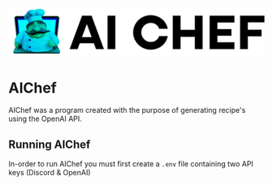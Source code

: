 ![logo](https://github.com/LekkasGit/AIChef/blob/master/public/logo-image.png?raw=true)

# AIChef

AIChef was a program created with the purpose of generating recipe's using the OpenAI API.

## Running AIChef

In-order to run AIChef you must first create a `.env` file containing two API keys (Discord & OpenAI)
